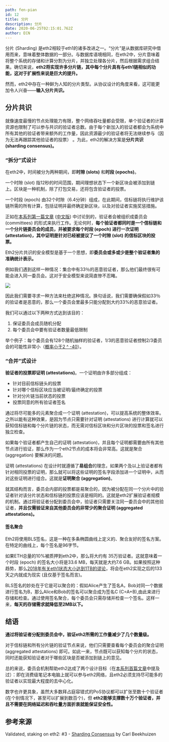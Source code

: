 ```yaml
---
path: fen-pian
id: 12
title: 分片
description: 分片
date: 2020-06-25T02:15:01.762Z
author: ECN
---
```



分片 \(Sharding\) 是eth2相较于eth1的诸多改进之一。“分片”是从数据库研究中借用而来，意味着整体数据的一部分。与数据库语境相同，在eth2中，分片意味着将整个系统的存储和计算分割为分片，并独立处理各分片，然后根据需求组合结果。确切来说，**eth2将实现许多分片链，其中每个分片具有与eth1链相似的功能，这对于扩展性来说是巨大的提升。**

然而，eth2中存在一种鲜为人知的分片类型。从协议设计的角度来看，这可能更加令人兴奋——**输入分片共识。**

## 分片共识

就像速度最慢的节点处理能力有限，整个网络吞吐量都会受限，单个验证者的计算资源也限制了可以参与共识的验证者总数。由于每个新加入的验证者都会为系统中所有其他的验证者带来额外的工作量，因此资源最少的验证者将无法继续参与（因为无法再跟踪其他验证者的投票） 。为此，eth2的解决方案是**分片共识 \(sharding consensus\)。**  


### “拆分”式设计

在eth2中，时间被分为两种期间，即**时隙 \(slots\)** 和**时段 \(epochs\)**。

一个时隙 \(slot\) 指12秒的时间范围，期间理想状态下一个新区块会被添加到链上。区块是一种机制，除了打包交易，还将包含验证者的投票。

一个时段 \(epoch\) 由32个时隙（6.4分钟）组成，在此期间，信标链将执行维护该链所需的所有计算，包括证明并最终确定新区块，以及对验证者实施奖惩措施。

正如在[本系列第一篇文章](https://blog.ethereum.org/2019/11/27/validated-staking-on-eth2-0/) \([中文版](https://news.ethereum.cn/validated-staking-on-eth2-0/)\) 中讨论到的，验证者会被组织成委员会 \(committees\) 的形式来执行工作。无论何时，**每个验证者都同时是一个信标链和一个分片链委员会的成员，并被要求每个时段 \(epoch\) 进行一次证明 \(attestation\)，其中证明是针对已经被提议了一个时隙 \(slot\) 的信标区块的投票。**

Eth2分片共识的安全模型是基于一个思想，即**委员会或多或少是整个验证者集的准确统计表示。**

例如我们遇到这样一种情况：集合中有33％的恶意验证者，那么他们最终很有可能会进入同一委员会。这对于安全模型来说简直惨不忍睹。  


![](https://i.ibb.co/Cv7ZZ3C/6-4a8841ee2b.png)

因此我们需要寻求一种方法来杜绝这种情况。换句话说，我们需要确保假如33％的验证者是恶意的，那么一个委员会里最多只能分配到大约33%的恶意验证者。

我们可以通过以下两种方式达到该目的：

1. 保证委员会成员随机分配
2. 每个委员会中要有验证者数量最低限制

举个例子：每个委员会有128个随机抽样的验证者，1/3的恶意验证者控制2/3委员会的可能性非常小（[概率小于2 ^ -40](https://web.archive.org/web/20190504131341/https://vitalik.ca/files/Ithaca201807_Sharding.pdf)）。  


### “合并”式设计

**验证者的投票即证明 \(attestations\)**。一个证明由许多部分组成：

* 针对目前信标链头的投票
* 针对哪个信标区块应当被证明/最终确定的投票
* 针对分片链当前状态的投票
* 投票同意的所有验证者签名

通过将尽可能多的元素聚合成一个证明 \(attestation\)，可以提高系统的整体效率。之所以能有这种效果，是因为节点只需要针对证明 \(attestations\) 进行计算就可以获知信标链和每个分片链的状态，而无需对信标区块和分片区块的投票和签名进行独立检查。

如果每个验证者都产生自己的证明 \(attestation\)，并且每个证明都需要由所有其他节点进行验证，那么作为一个eth2节点的成本将会非常高。这就是聚合 \(aggregation\) 要解决的问题。

证明 \(attestations\) 在设计时就遵循了**易组合**的理念，如果两个及以上验证者都有针对相同投票的证明，那么就可以将这些证明的签名字段添加进一个证明中，从而对这些证明进行组合。这就是**证明聚合 \(aggregation\)**。

就其结构而言，委员会内部的投票都是易聚合的，因为被分配在同一个分片中的验证者针对该分片状态和信标链的投票应该是相同的。这就是eth2扩展验证者规模的机制。通过将验证者分配到委员会中，验证者只需要关注同一委员会中的其他验证者，**并且仅需验证来自其他委员会的非常少的聚合证明 \(aggregated attestations\)。**  


#### 签名聚合

Eth2将使用BLS签名，这是一种在多条椭圆曲线上定义的、聚合友好的签名方案。在特定的曲线上，每个签名是96字节。

如果ETH总量的10%被质押到eth2中，那么将大约有 35万验证者。这就意味着一个时段 \(epoch\) 的签名大小将是33.6 MB，每天就是大约7.6 GB。如果按照这种趋势，那么[2018年有关eth1状态大小达到1TB的谬论](https://dev.to/5chdn/the-ethereum-blockchain-size-will-not-exceed-1tb-anytime-soon-58a)，将会在eth2实现之后的133天之内就成为现实 \(且仅基于签名而言\)。

BLS签名的妙处在于它是可以聚合的：假如Alice产生了签名A，Bob对同一个数据进行签名为B，那么Alice和Bob的签名可以聚合成为签名C \(C=A+B\),由此来进行存储和检查。通过使用签名聚合，每个委员会只需存储并检查一个签名。这样一来，**每天的存储需求就降低至2MB以下。**  


## 结语

**通过将验证者分配到委员会中，验证eth2所需的工作量减少了几个数量级。**

对于信标链和所有分片链的验证节点来说，他们只需要查看每个委员会的聚合证明 \(aggregated attestations\) 即可。如此一来，节点既可以获知每个分片的状态，同时还能获知验证者对于哪些区块是否被添加到链上的意见。

总的来说，委员会机制帮助eth2达成了两个设计目标（在[本系列首篇文章](https://blog.ethereum.org/2019/11/27/validated-staking-on-eth2-0/)中提及过）：即在消费级笔记本电脑上就可以参与eth2网络，且eth2必须支持尽可能多的验证者以实现最大程度的去中心化。

数字也许更具象，虽然大多数拜占庭容错式的PoS协议都可以扩张至数十个验证者 \(在个别情况下，甚至可以扩展到数百个\)，但 **eth2能够支撑数十万个验证者，并且不需要在网络延迟和吞吐量方面折衷就能保证安全性。**

## **参考来源**

Validated, staking on eth2: \#3 - [Sharding Consensus](https://blog.ethereum.org/2020/03/27/sharding-consensus/) by Carl Beekhuizen

